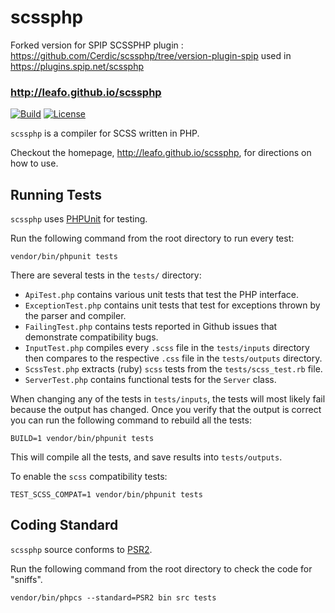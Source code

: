 # scssphp

Forked version for SPIP SCSSPHP plugin : https://github.com/Cerdic/scssphp/tree/version-plugin-spip
used in https://plugins.spip.net/scssphp

### <http://leafo.github.io/scssphp>

[![Build](https://travis-ci.org/leafo/scssphp.svg?branch=master)](http://travis-ci.org/leafo/scssphp)
[![License](https://poser.pugx.org/leafo/scssphp/license.svg)](https://packagist.org/packages/leafo/scssphp)

`scssphp` is a compiler for SCSS written in PHP.

Checkout the homepage, <http://leafo.github.io/scssphp>, for directions on how to use.

## Running Tests

`scssphp` uses [PHPUnit](https://github.com/sebastianbergmann/phpunit) for testing.

Run the following command from the root directory to run every test:

    vendor/bin/phpunit tests

There are several tests in the `tests/` directory:

* `ApiTest.php` contains various unit tests that test the PHP interface.
* `ExceptionTest.php` contains unit tests that test for exceptions thrown by the parser and compiler.
* `FailingTest.php` contains tests reported in Github issues that demonstrate compatibility bugs.
* `InputTest.php` compiles every `.scss` file in the `tests/inputs` directory
  then compares to the respective `.css` file in the `tests/outputs` directory.
* `ScssTest.php` extracts (ruby) `scss` tests from the `tests/scss_test.rb` file.
* `ServerTest.php` contains functional tests for the `Server` class.

When changing any of the tests in `tests/inputs`, the tests will most likely
fail because the output has changed. Once you verify that the output is correct
you can run the following command to rebuild all the tests:

    BUILD=1 vendor/bin/phpunit tests

This will compile all the tests, and save results into `tests/outputs`.

To enable the `scss` compatibility tests:

    TEST_SCSS_COMPAT=1 vendor/bin/phpunit tests

## Coding Standard

`scssphp` source conforms to [PSR2](http://www.php-fig.org/psr/psr-2/).

Run the following command from the root directory to check the code for "sniffs".

    vendor/bin/phpcs --standard=PSR2 bin src tests
